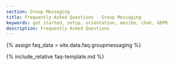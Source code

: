```yaml
---
section: Group Messaging
title: Frequently Asked Questions - Group Messaging
keywords: get started, setup, orientation, mesibo, chat, GDPR
description: Frequently Asked Questions
---
```

{% assign faq_data = site.data.faq.groupmessaging %}

{% include_relative faq-template.md  %}
